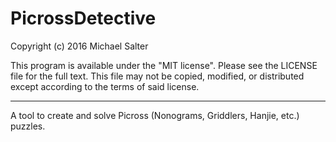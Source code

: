 # PicrossDetective

Copyright (c) 2016 Michael Salter

This program is available under the "MIT license". Please see the LICENSE file for the full text.
This file may not be copied, modified, or distributed except according to the terms of said license.

- - -

A tool to create and solve Picross (Nonograms, Griddlers, Hanjie, etc.) puzzles.
